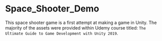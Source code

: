 # Space_Shooter_Demo

This space shooter game is a first attempt at making a game in Unity.  The majority of the assets were provided within Udemy course titled: `The Ultimate Guide to Game Development with Unity 2019`.  
